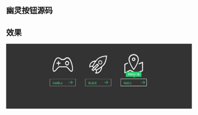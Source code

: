 ## 幽灵按钮源码

## 效果



![_big](https://github.com/qq1007269259/WaterfallsFlow/blob/master/imgInfo/btn.png)
